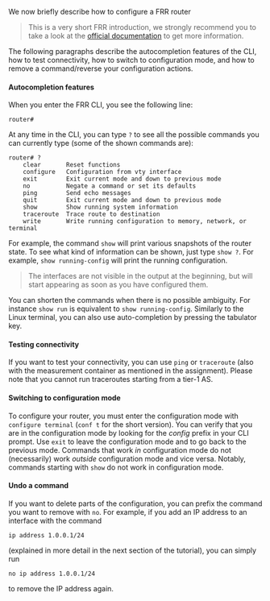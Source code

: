 
We now briefly describe how to configure a FRR router

> This is a very short FRR introduction, we strongly recommend you to take a look at the
[official documentation](http://docs.frrouting.org/en/latest/) to get more information.

The following paragraphs describe the autocompletion features of the CLI, 
how to test connectivity, how to switch to configuration mode,
and how to remove a command/reverse  your configuration actions.

#### Autocompletion features

When you enter the FRR CLI, you see the following line:

```
router#
```

At any time in the CLI, you can type `?` to see all the
possible commands you can currently type (some of the shown commands are):

```
router# ?
    clear       Reset functions
    configure   Configuration from vty interface
    exit        Exit current mode and down to previous mode
    no          Negate a command or set its defaults
    ping        Send echo messages
    quit        Exit current mode and down to previous mode
    show        Show running system information
    traceroute  Trace route to destination
    write       Write running configuration to memory, network, or terminal
```

For example, the command `show` will print various snapshots of the
router state. To see what kind of information can be shown, just type
`show ?`. For example, `show running-config` will print the
running configuration.

>The interfaces are not visible in the output
at the beginning, but will start appearing as soon as you have configured them.

You can shorten the commands when there is no possible
ambiguity. For instance `show run` is equivalent to `show running-config`.
Similarly to the Linux terminal, you can also use
auto-completion by pressing the tabulator key. 


#### Testing connectivity

If you want to test your connectivity, you can use `ping` or `traceroute`
(also with the measurement container as mentioned in the assignment).
Please note that you cannot run traceroutes starting from a tier-1 AS. 

#### Switching to configuration mode

To configure your router, you must enter the configuration mode with `configure terminal` (`conf t`
for the short version). You can verify that you are in the configuration mode
by looking for the _config_ prefix in your CLI prompt. Use `exit` to leave the configuration mode and to go back to the previous mode.
Commands that work *in* configuration mode do not (necessarily) work *outside*
configuration mode and vice versa. Notably, commands starting with `show`
do not work in configuration mode.

#### Undo a command

If you want to delete parts of the configuration,
you can prefix the command you want to remove with `no`. For example, if you add an IP address to an interface with the command

```
ip address 1.0.0.1/24
```

(explained in more detail in the next section of the tutorial), you can simply run

```
no ip address 1.0.0.1/24
```

to remove the IP address again.